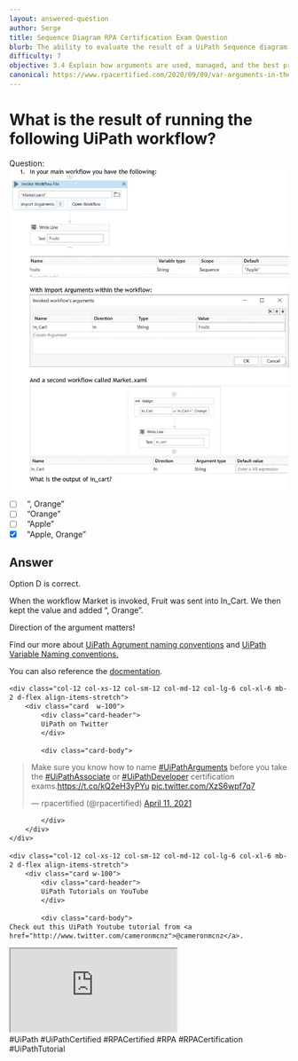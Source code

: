 ```yaml
---
layout: answered-question
author: Serge
title: Sequence Diagram RPA Certification Exam Question
blurb: The ability to evaluate the result of a UiPath Sequence diagram when it runs is an important skill the UiPath Associate exam asks you to demonstrate.
difficulty: 7
objective: 3.4 Explain how arguments are used, managed, and the best practice for using the argument direction in the UiPath Studio Arguments panel
canonical: https://www.rpacertified.com/2020/09/09/var-arguments-in-the-market2.html
---
```


<h1>What is the result of running the following UiPath workflow?</h1>

Question:  <img src="/assets/Arguments%20-In-In_Cart2%20.jpg" class="img-fluid" alt="UiPath, split">

 - [ ] &nbsp;  “, Orange”
 - [ ] &nbsp;  “Orange”
 - [ ] &nbsp;  “Apple”
 - [X] &nbsp;  "Apple, Orange”

## Answer

Option D is correct.

When the workflow Market is invoked, Fruit was sent into In_Cart. We then kept the value and added “, Orange”.  

Direction of the argument matters!

Find our more about <a href="https://www.rpacertified.com/2020/11/11/input-output-argument-names.html">UiPath Agrument naming conventions</a> and <a href="https://www.rpacertified.com/2020/10/10/variable-naming-conventions.html">UiPath Variable Naming conventions.</a>

You can also reference the [docmentation](https://docs.uipath.com/studio/v2019/docs/st-nmg-002).


<div class="row">
	
    <div class="col-12 col-xs-12 col-sm-12 col-md-12 col-lg-6 col-xl-6 mb-2 d-flex align-items-stretch">
        <div class="card  w-100">
            <div class="card-header">
            UiPath on Twitter
            </div>

            <div class="card-body">
<!-- **************************** -->            

<blockquote class="twitter-tweet"><p lang="en" dir="ltr">Make sure you know how to name <a href="https://twitter.com/hashtag/UiPathArguments?src=hash&amp;ref_src=twsrc%5Etfw">#UiPathArguments</a> before you take the <a href="https://twitter.com/hashtag/UiPathAssociate?src=hash&amp;ref_src=twsrc%5Etfw">#UiPathAssociate</a> or <a href="https://twitter.com/hashtag/UiPathDeveloper?src=hash&amp;ref_src=twsrc%5Etfw">#UiPathDeveloper</a> certification exams.<a href="https://t.co/kQ2eH3yPYu">https://t.co/kQ2eH3yPYu</a> <a href="https://t.co/XzS6wpf7q7">pic.twitter.com/XzS6wpf7q7</a></p>&mdash; rpacertified (@rpacertified) <a href="https://twitter.com/rpacertified/status/1381325256439267333?ref_src=twsrc%5Etfw">April 11, 2021</a></blockquote> <script async src="https://platform.twitter.com/widgets.js" charset="utf-8"></script> 



<!-- **************************** -->   
            
            
            </div>
        </div>
    </div>
	
	<div class="col-12 col-xs-12 col-sm-12 col-md-12 col-lg-6 col-xl-6 mb-2 d-flex align-items-stretch">
        <div class="card w-100">
            <div class="card-header">
            UiPath Tutorials on YouTube
            </div>

            <div class="card-body">
	Check out this UiPath Youtube tutorial from <a href="http://www.twitter.com/cameronmcnz">@cameronmcnz</a>.	    
	    
<div class="embed-responsive embed-responsive-16by9">
<iframe class="embed-responsive-item" src="https://www.youtube.com/embed/KCCBJ711Z5Q"></iframe>
</div>
#UiPath #UiPathCertified #RPACertified #RPA #RPACertification #UiPathTutorial
            </div>
        </div>
    </div>
	
</div>

